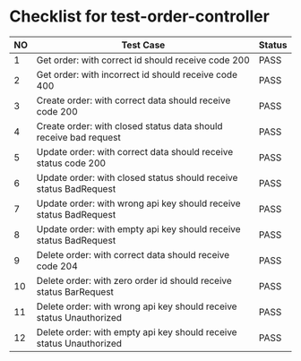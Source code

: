 # Checklist for test-order-controller

| NO | Test Case                                                           | Status |
|----|---------------------------------------------------------------------|--------|
| 1  | Get order: with correct id should receive code 200                  | PASS   |
| 2  | Get order: with incorrect id should receive code 400                | PASS   |
| 3  | Create order: with correct data should receive code 200             | PASS   |
| 4  | Create order: with closed status data should receive bad request    | PASS   |
| 5  | Update order: with correct data should receive status code 200      | PASS   |
| 6  | Update order: with closed status should receive status BadRequest   | PASS   |
| 7  | Update order: with wrong api key should receive status BadRequest   | PASS   |
| 8  | Update order: with empty api key should receive status BadRequest   | PASS   |
| 9  | Delete order: with correct data should receive code 204             | PASS   |
| 10 | Delete order: with zero order id should receive status BarRequest   | PASS   |
| 11 | Delete order: with wrong api key should receive status Unauthorized | PASS   |
| 12 | Delete order: with empty api key should receive status Unauthorized | PASS   |
